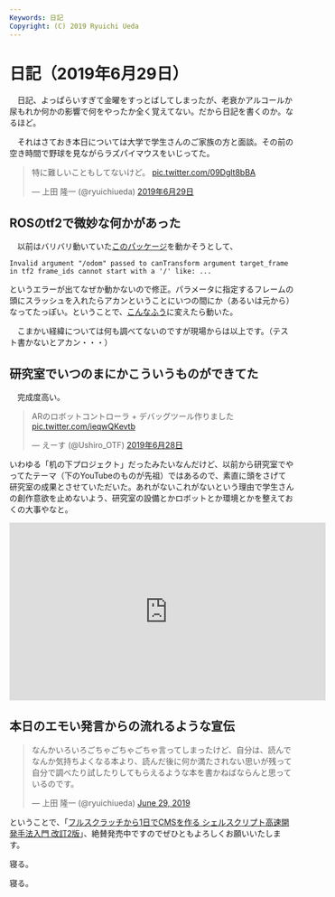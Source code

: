```yaml
---
Keywords: 日記
Copyright: (C) 2019 Ryuichi Ueda
---
```


# 日記（2019年6月29日）

　日記、よっぱらいすぎて金曜をすっとばしてしまったが、老衰かアルコールか尿もれか何かの影響で何をやったか全く覚えてない。だから日記を書くのか。なるほど。

　それはさておき本日については大学で学生さんのご家族の方と面談。その前の空き時間で野球を見ながらラズパイマウスをいじってた。

<blockquote class="twitter-tweet" data-lang="ja"><p lang="ja" dir="ltr">特に難しいこともしてないけど。 <a href="https://t.co/09Dglt8bBA">pic.twitter.com/09Dglt8bBA</a></p>&mdash; 上田 隆一 (@ryuichiueda) <a href="https://twitter.com/ryuichiueda/status/1144820357544591361?ref_src=twsrc%5Etfw">2019年6月29日</a></blockquote>
<script async src="https://platform.twitter.com/widgets.js" charset="utf-8"></script>


## ROSのtf2で微妙な何かがあった

　以前はバリバリ動いていた[このパッケージ](https://github.com/ryuichiueda/raspimouse_navigation_3)を動かそうとして、

```
Invalid argument "/odom" passed to canTransform argument target_frame in tf2 frame_ids cannot start with a '/' like: ...
```

というエラーが出てなぜか動かないので修正。パラメータに指定するフレームの頭にスラッシュを入れたらアカンということにいつの間にか（あるいは元から）なってたっぽい。ということで、[こんなふう](https://github.com/ryuichiueda/raspimouse_navigation_3/commit/c1c3dca4ea008e7f488f6d39faaf0aa953568b71#diff-2f5bfa1f6175ba86d4a527709bc0a282)に変えたら動いた。

　こまかい経緯については何も調べてないのですが現場からは以上です。（テスト書かないとアカン・・・）

## 研究室でいつのまにかこういうものができてた

　完成度高い。

<blockquote class="twitter-tweet" data-lang="ja"><p lang="ja" dir="ltr">ARのロボットコントローラ + デバッグツール作りました <a href="https://t.co/ieqwQKevtb">pic.twitter.com/ieqwQKevtb</a></p>&mdash; えーす (@Ushiro_OTF) <a href="https://twitter.com/Ushiro_OTF/status/1144543273467334656?ref_src=twsrc%5Etfw">2019年6月28日</a></blockquote>
<script async src="https://platform.twitter.com/widgets.js" charset="utf-8"></script>


いわゆる「机の下プロジェクト」だったみたいなんだけど、以前から研究室でやってたテーマ（下のYouTubeのものが先祖）ではあるので、素直に頭をさげて研究室の成果とさせていただいた。あれがないこれがないという理由で学生さんの創作意欲を止めないよう、研究室の設備とかロボットとか環境とかを整えておくの大事やなと。

<iframe width="560" height="315" src="https://www.youtube.com/embed/Kvja3ROYhB4" frameborder="0" allow="accelerometer; autoplay; encrypted-media; gyroscope; picture-in-picture" allowfullscreen></iframe>

## 本日のエモい発言からの流れるような宣伝

<blockquote class="twitter-tweet" data-partner="tweetdeck"><p lang="ja" dir="ltr">なんかいろいろごちゃごちゃごちゃ言ってしまったけど、自分は、読んでなんか気持ちよくなる本より、読んだ後に何か満たされない思いが残って自分で調べたり試したりしてもらえるような本を書かねばならんと思っているのです。</p>&mdash; 上田 隆一 (@ryuichiueda) <a href="https://twitter.com/ryuichiueda/status/1144969295148933120?ref_src=twsrc%5Etfw">June 29, 2019</a></blockquote>
<script async src="https://platform.twitter.com/widgets.js" charset="utf-8"></script>

ということで、「[フルスクラッチから1日でCMSを作る シェルスクリプト高速開発手法入門 改訂2版](/?post=20190616_bashcms2_book)」、絶賛発売中ですのでぜひともよろしくお願いいたします。


寝る。

寝る。
